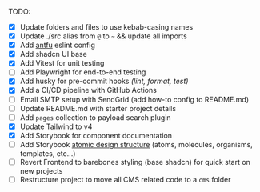 TODO:

- [x] Update folders and files to use kebab-casing names
- [x] Update ./src alias from `@` to `~` && update all imports
- [x] Add [antfu](https://github.com/antfu/eslint-config) eslint config
- [x] Add shadcn UI base
- [x] Add Vitest for unit testing
- [ ] Add Playwright for end-to-end testing
- [x] Add husky for pre-commit hooks _(lint, format, test)_
- [x] Add a CI/CD pipeline with GitHub Actions
- [ ] Email SMTP setup with SendGrid (add how-to config to README.md)
- [ ] Update README.md with starter project details
- [ ] Add `pages` collection to payload search plugin
- [x] Update Tailwind to v4
- [x] Add Storybook for component documentation
- [ ] Add Storybook [atomic design structure](https://ui.makerkit.dev/?path=/story/molecules-alert--alert-component) (atoms, molecules, organisms, templates, etc...)
- [ ] Revert Frontend to barebones styling (base shadcn) for quick start on new projects
- [ ] Restructure project to move all CMS related code to a `cms` folder
